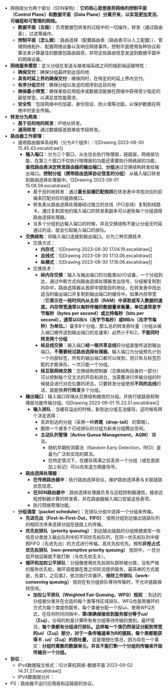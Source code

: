 - 网络层分为两个部分（SDN架构）：**它的核心思想是将网络的控制平面（Control Plane）和数据平面（Data Plane）分离开来，以实现更加灵活、可编程和可管理的网络。**
	- **数据平面（去做）**：负责数据包转发的过程中的一切操作，转发（通过路由表），过滤等操作。
	- **控制平面（怎么做）**：路由选择（配置路由表（路由表可以人工配置））、管理网络拓扑、配置网络设备以及响应网络事件。控制平面使用各种协议和算法来计算最佳的数据包路由路径，并将这些路由信息发送到数据平面中的网络设备。
- **网络服务模型**：定义分组在发送与接收端系统之间的端到端运输特性：
	- **确保交付**：确保分组最终到达目的地
	- **具有时延上界的确保交付**：确保同时，在特定的时延上界内交付。
	- **有序分组交付**：确保分组以发送的顺序到达目的地
	- **确保最小带宽**：确保某些应用程序或数据流能够在网络中获得至少指定的最低带宽，以满足其性能需求。
	- **安全性**：包括网络中的加密、身份验证、防火墙等功能，以保护数据在网络中的安全传输。
- **转发分为两类**：
	- **基于目的地的转发**：IP地址转发。
	- **通用转发**：通过数据报首部某些字段转发。
- **路由器工作原理**：
	- 通用路由器体系结构（分为4个组件）：![[Drawing 2023-08-30 15.45.43.excalidraw]]
		- **输入端口**：分为三个窗口，从左往右执行物理层，链路层，网络层功能，在第三个窗口不仅执行物理层的功能还需要执行网络层的功能，**查找路由表决定转发路由器的输出端口**。**分组**通过交换结构转发给输出端口。**控制分组（携带路由选择协议信息的分组）** 从输入端口转发到路由选择处理器中。![[Drawing 2023-09-01 15.08.56.excalidraw]]
			- 基于目的地转发：通过**最长前缀匹配规则**在转发表中寻找对应的前缀来匹配对应的链路接口。
			- 转发表从路由选择处理器经过独立的总线（PCI总线）复制到线路卡。通过复制其他的输入端口的转发表副本可以避免每个分组调用路由选择处理器。
			- 当多个分组到达输入端口的时候，并且交换结构不能让分组无时延通过的话，就会引起输入端口的排队。
		- **交换结构**：将输入端口连接到输出端口。分为三种交换技术
			- 交换方式：
				- **内存式**：![[Drawing 2023-08-30 17.04.19.excalidraw]]
				- **总线式**：![[Drawing 2023-08-30 17.13.06.excalidraw]]
				- **纵横式**：![[Drawing 2023-08-30 17.16.06.excalidraw]]
			- 交换技术：
				- **经内存交换**：输入与输出端口的功能类似I/O设备，一个分组到达，通过中断方式向路由选择处理器发出信号，分组被复制到内存中，路由选择器从首部中提取目的地址，在转发表中找出适当的输出端口并复制到输出端口的缓存中。如果内存带宽（**它表示在一段时间内从主存（RAM）中读取或写入数据的速度。内存带宽通常以每秒传输的数据量来衡量，单位通常是字节每秒（bytes per second）或比特每秒（bits per second），通常以GB/s（吉字节每秒）或MB/s（兆字节每秒）为单位。**）最多B个分组，那么总的转发吞吐量（分组从输入端口被传送到输出端口的总速率）必然小于B/2，**不能同时转发两个分组**
				- **经总线交换**：输入端口**经一根共享总线**将分组直接传送到输出端口，**不需要经过路由选择处理器**。输入端口为分组预先计划一个内部标签，所有的输出端口都可以收到，但只有与标签匹配的才能保存。一次只能一个分组。
				- **经互联网络交换**：交换结构控制器（交换结构自身的一部分）可以控制每个交叉点的开启和闭合，当需要进行传输分组的时候就会进行对应位置的闭合。只要转发分组使用**不同的总线**的话，就能够**并行转发**多个分组。
		- **输出端口**：输入端口存储从交换结构接收的分组。并执行链路层和物理层功能传输分组。![[Drawing 2023-09-01 15.22.51.excalidraw]]
			- **输入排队**：当缓存溢出的时候，新到达分组无法缓存。这时候有两个决定选择：
				- 丢弃到达的分组（采用一种**弃尾（drop-tail）** 的策略）。
				- 删除一个或多个已经排队的分组为新来分组腾出空间。
				- **主动队列管理（Active Queue Management，AQM）** 算法。
					- 随机早期检测算法（Random Early Detection，RED）是最为广泛和实现的算法。
					- 在特定情况下，在缓存填满之前丢弃一个分组（或在首部加上标记）可以向发送方拥塞信号。
		- **路由选择处理器**：
			- **在传统路由器中**：执行路由选择协议，维护路由选择表与关联链路状态信息。
			- **在SDN路由器中**：路由选择处理器负责与远程控制器通信，接收远程控制器计算的转发表，并在路由器输入端口安装这些表项。
			- 执行网络管理功能。
	- **分组调度（packet scheduler）**：在排队分组中选择一个分组来传输。
		- **先进先出（First-In-First-Out，FIFO）**：按照分组到达输出链路队列的相同次序来选择分组在链路上的传输。
		- **优先权排队（priority queuing）**：到达输出链路的分组根据类型一些信息分类放入输出队列中的不同优先权队列，在同一优先权队列中按照FIFO（先进先出）的方式进行传输。高优先权优先。按照**非抢占式优先权排队（non-preemptive priority queuing）** 规则中，一旦分组开始运输就不能打断（与优先权无关）。
		- **循环和加权公平排队**：分组像使用优先权排队那样被分类，没有严格的服务优先权，循环调度器在类之间轮流提供服务，最简单的方式就是，先类1，之后类2，依次执行并循环。**保持工作排队（work-conseving queuing）** 规则在有分组排队等待传输时，不允许链路保持空闲。
			- **加权公平排队（Weighted Fair Queuing，WFQ）规则** ：到达的分组被分类并在合适的每个类等待区域排队，WFQ也是用循环的方式为每个类提供服务，每个类被分配一个权ωi，使用WFQ方式，在任何时间间隔中，**第i类确保接收到服务部分等于ωi/（Σωj）**，分母的和是计算所有有分组等待传输的类别。最坏情况，**每个类都有分组进行排队。这样每一个类仍然保证分配到带宽的ωi/（Σωj）部分，对于一条传输速率为R的链路，每个类都能获得   R . ωi/（Σωj）的吞吐量，** 这是理想化情况，因为存在一个事实：**分组时离散的数据单元，并且不能打断一个分组的传输来开始传输另一个分组。** 
- **协议**：
	- IPv4数据报文格式：![[计算机网络-数据平面 2023-09-02 14.31.27.excalidraw]]
	- IPV4数据报分片：
- PS：路由器不运行应用层和运输层的协议。